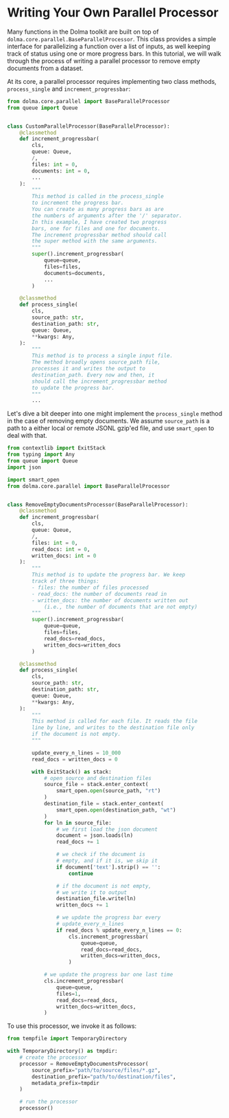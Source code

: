 # Writing Your Own Parallel Processor

Many functions in the Dolma toolkit are built on top of `dolma.core.parallel.BaseParallelProcessor`. This class provides a simple interface for parallelizing a function over a list of inputs, as well keeping track of status using one or more progress bars. In this tutorial, we will walk through the process of writing a parallel processor to remove empty documents from a dataset.

At its core, a parallel processor requires implementing two class methods, `process_single` and `increment_progressbar`:

```python
from dolma.core.parallel import BaseParallelProcessor
from queue import Queue


class CustomParallelProcessor(BaseParallelProcessor):
    @classmethod
    def increment_progressbar(
        cls,
        queue: Queue,
        /,
        files: int = 0,
        documents: int = 0,
        ...
    ):
        """
        This method is called in the process_single
        to increment the progress bar.
        You can create as many progress bars as are
        the numbers of arguments after the '/' separator.
        In this example, I have created two progress
        bars, one for files and one for documents.
        The increment progressbar method should call
        the super method with the same arguments.
        """
        super().increment_progressbar(
            queue=queue,
            files=files,
            documents=documents,
            ...
        )

    @classmethod
    def process_single(
        cls,
        source_path: str,
        destination_path: str,
        queue: Queue,
        **kwargs: Any,
    ):
        """
        This method is to process a single input file.
        The method broadly opens source_path file,
        processes it and writes the output to
        destination_path. Every now and then, it
        should call the increment_progressbar method
        to update the progress bar.
        """
        ...
```

Let's dive a bit deeper into one might implement the `process_single` method in the case of removing empty documents.
We assume `source_path` is a path to a either local or remote JSONL gzip'ed file, and use `smart_open` to deal with that.


```python
from contextlib import ExitStack
from typing import Any
from queue import Queue
import json

import smart_open
from dolma.core.parallel import BaseParallelProcessor


class RemoveEmptyDocumentsProcessor(BaseParallelProcessor):
    @classmethod
    def increment_progressbar(
        cls,
        queue: Queue,
        /,
        files: int = 0,
        read_docs: int = 0,
        written_docs: int = 0
    ):
        """
        This method is to update the progress bar. We keep
        track of three things:
        - files: the number of files processed
        - read_docs: the number of documents read in
        - written_docs: the number of documents written out
            (i.e., the number of documents that are not empty)
        """
        super().increment_progressbar(
            queue=queue,
            files=files,
            read_docs=read_docs,
            written_docs=written_docs
        )

    @classmethod
    def process_single(
        cls,
        source_path: str,
        destination_path: str,
        queue: Queue,
        **kwargs: Any,
    ):
        """
        This method is called for each file. It reads the file
        line by line, and writes to the destination file only
        if the document is not empty.
        """

        update_every_n_lines = 10_000
        read_docs = written_docs = 0

        with ExitStack() as stack:
            # open source and destination files
            source_file = stack.enter_context(
                smart_open.open(source_path, "rt")
            )
            destination_file = stack.enter_context(
                smart_open.open(destination_path, "wt")
            )
            for ln in source_file:
                # we first load the json document
                document = json.loads(ln)
                read_docs += 1

                # we check if the document is
                # empty, and if it is, we skip it
                if document['text'].strip() == '':
                    continue

                # if the document is not empty,
                # we write it to output
                destination_file.write(ln)
                written_docs += 1

                # we update the progress bar every
                # update_every_n_lines
                if read_docs % update_every_n_lines == 0:
                    cls.increment_progressbar(
                        queue=queue,
                        read_docs=read_docs,
                        written_docs=written_docs,
                    )

            # we update the progress bar one last time
            cls.increment_progressbar(
                queue=queue,
                files=1,
                read_docs=read_docs,
                written_docs=written_docs,
            )
```

To use this processor, we invoke it as follows:

```python
from tempfile import TemporaryDirectory

with TemporaryDirectory() as tmpdir:
    # create the processor
    processor = RemoveEmptyDocumentsProcessor(
        source_prefix="path/to/source/files/*.gz",
        destination_prefix="path/to/destination/files",
        metadata_prefix=tmpdir
    )

    # run the processor
    processor()
```

